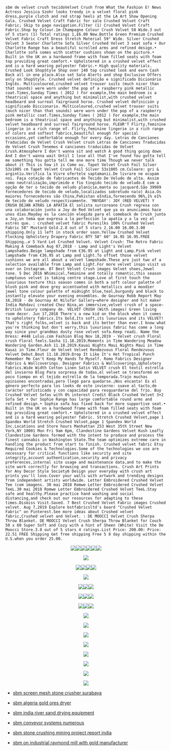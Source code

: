 ```
sbm de velvet crush tecidoVelvet Crush from What the Fashion E! News Actress Jessica Szohr looks trendy in a velvet floral pink dress,purple clutch and red strap heels at the LA Art Show Opening Gala. Crushed Velvet Craft Fabric for sale Crushed Velvet Craft Fabric; Skip to page navigation.Filter (1) Crushed Velvet Craft Fabric.Shop by Colour.1m Champagne Colour Crush Velvet 58 Wide.3 out of 5 stars (1) Total ratings 1,£6.00 New.Bottle Green Premium Crushed Velvet Fabric Craft Dress Stretch Material 59" Wide. Silver Crushed Velvet 3 Seater Charlotte Sofa Silver Crushed Velvet 3 seat sofa • Our Charlotte Range has a beautiful scrolled arms and refined design.• Charlotte sofa comes with scatter cushions shown on the picture.• Built in the UK on a hardwood frame with foam filled seats with foam top providing great comfort.• Upholstered in a crushed velvet effect and is a hard wearing polyester fabric.• High quality materials. Crushed Look ShopStyle Shop over 140 top crushed look and earn Cash Back all in one place.Also set Sale Alerts and shop Exclusive Offers only on ShopStyle. Crushed velvet definição e significado Dicionário Inglês. Multicoloured,crushed velvet trouser suits (much nicer than that sounds) were worn under the pop of a raspberry pink metallic coat.Times,Sunday Times ( 2012 ) For example,the main bedroom is a theatrical space and anything but minimalist,with crushed velvet headboard and surreal fairground horse. Crushed velvet definición y significado Diccionario. Multicoloured,crushed velvet trouser suits (much nicer than that sounds) were worn under the pop of a raspberry pink metallic coat.Times,Sunday Times ( 2012 ) For example,the main bedroom is a theatrical space and anything but minimalist,with crushed velvet headboard and surreal fairground horse. FLEUR'T Flirty,feminine lingerie in a rich range of. Flirty,feminine lingerie in a rich range of colors and softest fabrics,beautiful enough for special occasions,yet comfortable enough for every day. Letras de Canciones Traducidas de Velvet Crush Velvet crush Letras de Canciones Traducidas de Velvet Crush Tenemos 4 canciones traducidas de Velvet Crush.Atmosphere I don't wanna sit and watch A good thing going down And I don't wanna wait Until I lose all that I've found You gotta tell me something You gotta tell me one more time Though we never talk about it This is how it is Come ou. Tapet Velvet Crush Foil Silver 53x1005 cm Tapet Velvet Crush Foil Silver 53x1005 cm.Culoare: gri & argintiu.Verifica la Vivre ofertele saptamanii.De livrare ne ocupam noi. Faça cotação de fabricantes de Tecido De Veludo de alta. Assim como neutralização,imprimido e fio tingido tecido de veludo.E com a opção de ter o tecido de veludo planície,manta ou jacquard.São 39989 fornecedores de tecido de veludo,localizados sobretudo na(o) Ásia.Os maiores fornecedores são China,Pakistan eIndia,fornecendo 96%,1% e1% de tecido de veludo respectivamente. 'MAYDAY': JOY (RED VELVET) Y CRUSH DEJAN ATRÁS LA APATÍA El solista surcoreano Crush regresa con una colaboración junto a Joy de Red Velvet que ya os anunciamos hace unos días.Mayday es la canción elegida para el comeback de Crush junto a Joy,un tema que expresa a la perfección la apatía y a la vez el estrés que. : crushed velvet fabric Puresilks 100% Crushed Velvet Fabric 58" Mustard Gold.2.8 out of 5 stars 2.16.00 16.00.3.00 shipping.Only 11 left in stock order soon.Yellow Crushed Velvet Flocking Upholstery Drapery Fabric BTY 58" 60" 16.95 16.95.FREE Shipping.ℳ 5 Yard Lot Crushed Velvet. Velvet Crush: The Retro Fabric Making A Comeback Aug 07,2018 · Lamp and Light's Velvet Lampshades.Beige lampshade from €36.95 at Light and Lamp.Pink velvet lampshade from €36.95 at Lamp and Light.To offset those velvet cushions we are all about a velvet lampshade.These are just two of a selection available from Lamp and Light.For more velvet inspo visit us over on Instagram. 87 Best Velvet Crush images Velvet shoes,Jewel tone. 5 Dec 2016 Whimsical,feminine and totally romantic,this season sumptuous velvet is taking centre stage.Love at first touch the luxurious texture this season comes in both a soft colour palette of blush pink and dove grey accentuated with metallics and a moodier jewel tone colour palette of midnight blue,teal,burgundy and black to instantly elevate your evening ensembles. de Gournay Robb Report May 16,2018 · de Gournay At Nilufar Gallery—where designer and hit maker India Mahdavi created Chez Nina,an immersive,velvet crush of a space—British luxury company de. VELVET CRUSH (With images) Green living room decor. Jun 17,2018 There's a new kid on the block when it comes to upholstery fabrics.Its bold,Its soft,its luxurious and its VELVET! That's right folks,velvet is back and its better than ever.I know what you're thinking but don't worry,this luxurious fabric has come a long way since your grandmas dusty rose velvet sofa.Keep readi. Name the Dress: #448 Lulus.com Fashion Blog Nov 18,2019 · Velvet crush Floral crush Floral feels.Sasha 11.18.2019.Moments in Time Wandering Meadow Wandering Garden.Ash 11.18.2019.Kauai Nights Maui Nights Maui in Time Kauai in Time.Fleur de Velvet Velvet Rendezvous Floral Rendezvous Velvet Debut.Bout 11.18.2019.Drop It Like It's Hot Tropical Punch Remember Me Can't Keep My Hands To Myself. Romo Fabrics Designer Fabrics & Wallcoverings. Designer Fabrics & Wallcoverings,Upholstery Fabrics.Wide Width Cotton Linen Satin VELVET crush El textil estrella del invierno Blog Para sorpresa de todas,el velvet se transformó en poco tiempo en el tejido estrella de la temporada.Trajo muchas opiniones encontradas,pero llegó para quedarse.¡Nos encanta! Es el género perfecto para los looks de este invierno: suave al tacto,de carácter sofisticado y con capacidad para resguardarse del frío. Buy Crushed Velvet Sofas with 0% interest Credit Black Crushed Velvet 3+2 Sofa Set • Our Sophie Range has large comfortable round arms and refined design.• Sophie sofa has fixed back for more supportive seat.• Built in the UK on a hardwood frame with foam filled seats with foam top providing great comfort.• Upholstered in a crushed velvet effect and is a hard wearing polyester fabric. Stretch Crushed Velvet,page 1 Spandex World Stretch Crushed Velvet,page 1 Spandex World Inc.Locations and Store hours Manhattan 253 West 35th Street New York,NY 10001 Mon Fri 9am 6pm, Clandestine Gardens Velvet Kush Leafly Clandestine Gardens formed with the intent to produce and process the finest cannabis in Washington State.The team optimizes extreme care in handling the product from start to finish. Crushed velvet fabric Etsy Required Cookies & Technologies.Some of the technologies we use are necessary for critical functions like security and site integrity,account authentication,security and privacy preferences,internal site usage and maintenance data,and to make the site work correctly for browsing and transactions. Crush Art Prints for Any Decor Style Society6 Design your everyday with crush art prints you'll love.Cover your walls with artwork and trending designs from independent artists worldwide. Letter Embroidered Crushed Velvet Tee (com imagens. 30 mai 2018 Romwe Letter Embroidered Crushed Velvet TeeL.30 mai 2018 Romwe Letter Embroidered Crushed Velvet TeeL.Stay safe and healthy.Please practice hand washing and social distancing,and check out our resources for adapting to these times.Dismiss Visit.Saved. 7 Best Crushed Velvet Fabric images Crushed velvet. Aug 7,2019 Explore bstfabricsltd's board "Crushed Velvet Fabric" on Pinterest.See more ideas about Crushed velvet fabric,Crushed velvet and Velvet. : DE MOOCCI Velvet Crush Sherpa Throw Blanket. DE MOOCCI Velvet Crush Sherpa Throw Blanket for Couch 50 x 60 Super Soft and Cozy with a hint of Sheen (White) Visit the De Moocci Store.3.8 out of 5 stars 4 ratings.List Price: 200.00: Price: 22.51 FREE Shipping Get free shipping Free 5 8 day shipping within the U.S.when you order 25.00. 
```

<div align="center">
  
<a rel="nofollow" href="https://m.shibang-china.com?f=github&k=sbm+de+velvet+crush+tecido"><img src="https://static.shibang-china.com/en/l.png"></a><img src="https://static.shibang-china.com/en/hw.png"><a rel="nofollow" href="https://m.shibang-china.com/product/?f=github&k=sbm+de+velvet+crush+tecido"><img src="https://static.shibang-china.com/en/p.png"></a><a rel="nofollow" href="https://m.shibang-china.com/cases/?f=github&k=sbm+de+velvet+crush+tecido"><img src="https://static.shibang-china.com/en/c.png"></a><a rel="nofollow" href="https://m.shibang-china.com/news/?f=github&k=sbm+de+velvet+crush+tecido"><img src="https://static.shibang-china.com/en/n.png"></a><a rel="nofollow" href="https://m.shibang-china.com?f=github&k=sbm+de+velvet+crush+tecido"><img src="https://static.shibang-china.com/en/m.png"></a>

<a rel="nofollow" href="https://m.shibang-china.com/product/?f=github&k=sbm+de+velvet+crush+tecido"><img src="https://static.shibang-china.com/en/b.jpg"></a>
  
<a rel="nofollow" href="https://m.shibang-china.com/solution-aggregate.html?f=github&k=sbm+de+velvet+crush+tecido"><img src="https://static.shibang-china.com/en/a.jpg"></a><a rel="nofollow" href="https://m.shibang-china.com/solution-mine.html?f=github&k=sbm+de+velvet+crush+tecido"><img src="https://static.shibang-china.com/en/m.jpg"></a><a rel="nofollow" href="https://m.shibang-china.com/solution-mill.html?f=github&k=sbm+de+velvet+crush+tecido"><img src="https://static.shibang-china.com/en/g.jpg"></a><a rel="nofollow" href="https://m.shibang-china.com/solution-epc.html?f=github&k=sbm+de+velvet+crush+tecido"><img src="https://static.shibang-china.com/en/e.jpg"></a>

<a rel="nofollow" href="https://m.shibang-china.com/product/?f=github&k=sbm+de+velvet+crush+tecido"><img src="https://static.shibang-china.com/en/a-p.png"></a>

<a rel="nofollow" href="https://m.shibang-china.com/product/crusher/c6x.html?f=github&k=sbm+de+velvet+crush+tecido"><img src="https://static.shibang-china.com/en/j.jpg"></a><a rel="nofollow" href="https://m.shibang-china.com/product/crusher/ci5x.html?f=github&k=sbm+de+velvet+crush+tecido"><img src="https://static.shibang-china.com/en/i.jpg"></a><a rel="nofollow" href="https://m.shibang-china.com/product/crusher/hst.html?f=github&k=sbm+de+velvet+crush+tecido"><img src="https://static.shibang-china.com/en/c.jpg"></a>

<a rel="nofollow" href="https://m.shibang-china.com/product/mill/mtw.html?f=github&k=sbm+de+velvet+crush+tecido"><img src="https://static.shibang-china.com/en/mtw.jpg"></a><a rel="nofollow" href="https://m.shibang-china.com/product/mill/scm.html?f=github&k=sbm+de+velvet+crush+tecido"><img src="https://static.shibang-china.com/en/scm.jpg"></a><a rel="nofollow" href="https://m.shibang-china.com/product/mill/lm.html?f=github&k=sbm+de+velvet+crush+tecido"><img src="https://static.shibang-china.com/en/lm.jpg"></a>

<a rel="nofollow" href="https://m.shibang-china.com/product/sand/vsi6x.html?f=github&k=sbm+de+velvet+crush+tecido"><img src="https://static.shibang-china.com/en/6x.jpg"></a><a rel="nofollow" href="https://m.shibang-china.com/product/sand/vu.html?f=github&k=sbm+de+velvet+crush+tecido"><img src="https://static.shibang-china.com/en/vu.jpg"></a><a rel="nofollow" href="https://m.shibang-china.com/product/mobile/klun.html?f=github&k=sbm+de+velvet+crush+tecido"><img src="https://static.shibang-china.com/en/k.jpg"></a>

<a rel="nofollow" href="https://m.shibang-china.com/cases/?f=github&k=sbm+de+velvet+crush+tecido"><img src="https://static.shibang-china.com/en/case.png"></a>

<a rel="nofollow" href="https://m.shibang-china.com/cases/aggregate/202.html?f=github&k=sbm+de+velvet+crush+tecido"><img src="https://static.shibang-china.com/en/c-1.jpg"></a>

<a rel="nofollow" href="https://m.shibang-china.com/cases/aggregate/203.html?f=github&k=sbm+de+velvet+crush+tecido"><img src="https://static.shibang-china.com/en/c-2.jpg"></a>

<a rel="nofollow" href="https://m.shibang-china.com/cases/mill/123.html?f=github&k=sbm+de+velvet+crush+tecido"><img src="https://static.shibang-china.com/en/c-3.jpg"></a>

<a rel="nofollow" href="https://m.shibang-china.com/contact_us.html?f=github&k=sbm+de+velvet+crush+tecido"><img src="https://static.shibang-china.com/en/contact.png"></a>

<a rel="nofollow" href="https://swt.shibang-china.com/?f=github&k=sbm+de+velvet+crush+tecido"><img src="https://static.shibang-china.com/en/chat.png"></a>

<a rel="nofollow" href="https://whatsapp.shibangsoft.com/WhatsApp.php?f=github&k=sbm+de+velvet+crush+tecido"><img src="https://static.shibang-china.com/en/whatsapp.png"></a>

<a rel="nofollow" href="https://m.shibang-china.com/?f=github&k=sbm+de+velvet+crush+tecido"><img src="https://static.shibang-china.com/en/website.png"></a>

</div>


* [sbm screen mesh stone crusher surabaya](sbm%20screen%20mesh%20stone%20crusher%20surabaya.md)

* [sbm algeria gold ores dryer](sbm%20algeria%20gold%20ores%20dryer.md)

* [sbm india river sand drying equipment](sbm%20india%20river%20sand%20drying%20equipment.md)

* [sbm conveyor systems numerous](sbm%20conveyor%20systems%20numerous.md)

* [sbm stone crushing mining project report india](sbm%20stone%20crushing%20mining%20project%20report%20india.md)

* [sbm on industrial raymond mill with gold manufacturer](sbm%20on%20industrial%20raymond%20mill%20with%20gold%20manufacturer.md)